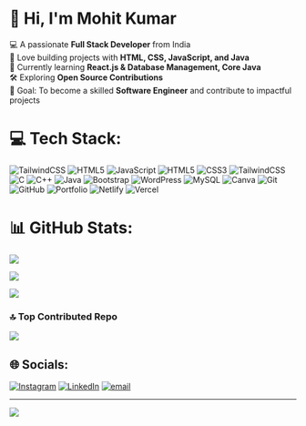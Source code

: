 <h1 align="left"> 🙋 Hi, I'm Mohit Kumar </h1>

💻 A passionate **Full Stack Developer** from India  
🚀 Love building projects with **HTML, CSS, JavaScript, and Java**  
🌱 Currently learning **React.js & Database Management, Core Java**  
🛠️ Exploring **Open Source Contributions**  
🎯 Goal: To become a skilled **Software Engineer** and contribute to impactful projects 

# 💻 Tech Stack:
![TailwindCSS](https://img.shields.io/badge/tailwindcss-%2338B2AC.svg?style=flat&logo=tailwind-css&logoColor=white) ![HTML5](https://img.shields.io/badge/html5-%23E34F26.svg?style=flat&logo=html5&logoColor=white) ![JavaScript](https://img.shields.io/badge/javascript-%23323330.svg?style=flat&logo=javascript&logoColor=%23F7DF1E) ![HTML5](https://img.shields.io/badge/html5-%23E34F26.svg?style=flat&logo=html5&logoColor=white) ![CSS3](https://img.shields.io/badge/css3-%231572B6.svg?style=flat&logo=css3&logoColor=white) ![TailwindCSS](https://img.shields.io/badge/tailwindcss-%2338B2AC.svg?style=flat&logo=tailwind-css&logoColor=white) ![C](https://img.shields.io/badge/c-%2300599C.svg?style=flat&logo=c&logoColor=white) ![C++](https://img.shields.io/badge/c++-%2300599C.svg?style=flat&logo=c%2B%2B&logoColor=white) ![Java](https://img.shields.io/badge/java-%23ED8B00.svg?style=flat&logo=openjdk&logoColor=white) ![Bootstrap](https://img.shields.io/badge/bootstrap-%238511FA.svg?style=flat&logo=bootstrap&logoColor=white) ![WordPress](https://img.shields.io/badge/WordPress-%23117AC9.svg?style=flat&logo=WordPress&logoColor=white) ![MySQL](https://img.shields.io/badge/mysql-4479A1.svg?style=flat&logo=mysql&logoColor=white) ![Canva](https://img.shields.io/badge/Canva-%2300C4CC.svg?style=flat&logo=Canva&logoColor=white) ![Git](https://img.shields.io/badge/git-%23F05033.svg?style=flat&logo=git&logoColor=white) ![GitHub](https://img.shields.io/badge/github-%23121011.svg?style=flat&logo=github&logoColor=white) ![Portfolio](https://img.shields.io/badge/Portfolio-%23000000.svg?style=flat&logo=firefox&logoColor=#FF7139) ![Netlify](https://img.shields.io/badge/netlify-%23000000.svg?style=flat&logo=netlify&logoColor=#00C7B7) ![Vercel](https://img.shields.io/badge/vercel-%23000000.svg?style=flat&logo=vercel&logoColor=white)
# 📊 GitHub Stats:
![](https://github-readme-stats.vercel.app/api?username=mohitbyahut&theme=github_dark&hide_border=false&include_all_commits=true&count_private=false)<br/>

![](https://nirzak-streak-stats.vercel.app/?user=mohitbyahut&theme=github_dark&hide_border=false)<br/>

![](https://github-readme-stats.vercel.app/api/top-langs/?username=mohitbyahut&theme=github_dark&hide_border=false&include_all_commits=true&count_private=false&layout=compact)



### 🔝 Top Contributed Repo
![](https://github-contributor-stats.vercel.app/api?username=mohitbyahut&limit=5&theme=dark&combine_all_yearly_contributions=true)

## 🌐 Socials:
[![Instagram](https://img.shields.io/badge/Instagram-%23E4405F.svg?logo=Instagram&logoColor=white)](https://instagram.com/mohit__jaiswall) [![LinkedIn](https://img.shields.io/badge/LinkedIn-%230077B5.svg?logo=linkedin&logoColor=white)](https://linkedin.com/in/mohit-kumar-183906376/) [![email](https://img.shields.io/badge/Email-D14836?logo=gmail&logoColor=white)](mailto:ankushguptamohit@gmail.com) 



---
[![](https://visitcount.itsvg.in/api?id=mohitbyahut&icon=4&color=12)](https://visitcount.itsvg.in)




<!-- Proudly created with GPRM ( https://gprm.itsvg.in ) -->

